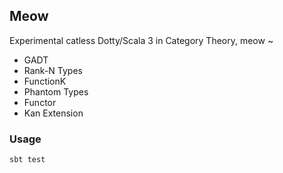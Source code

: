 ## Meow

Experimental catless Dotty/Scala 3 in Category Theory, meow ~

- GADT
- Rank-N Types
- FunctionK
- Phantom Types
- Functor
- Kan Extension

### Usage

```
sbt test
```
